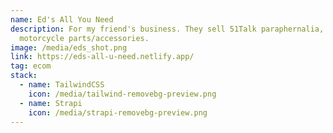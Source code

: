 ```yaml
---
name: Ed's All You Need
description: For my friend's business. They sell 51Talk paraphernalia, and
  motorcycle parts/accessories.
image: /media/eds_shot.png
link: https://eds-all-u-need.netlify.app/
tag: ecom
stack:
  - name: TailwindCSS
    icon: /media/tailwind-removebg-preview.png
  - name: Strapi
    icon: /media/strapi-removebg-preview.png
---
```


